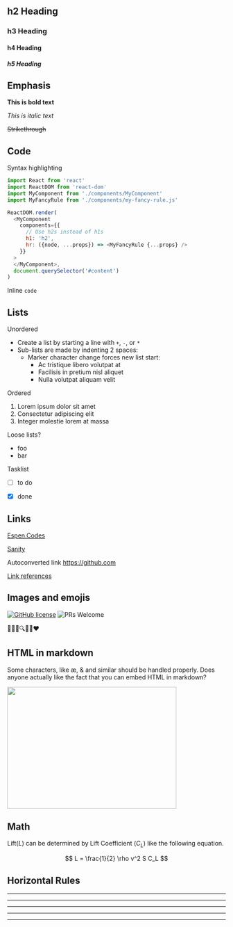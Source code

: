 ## h2 Heading
### h3 Heading
#### h4 Heading
##### h5 Heading


## Emphasis

**This is bold text**

*This is italic text*

~~Strikethrough~~


## Code

Syntax highlighting

```javascript
import React from 'react'
import ReactDOM from 'react-dom'
import MyComponent from './components/MyComponent'
import MyFancyRule from './components/my-fancy-rule.js'

ReactDOM.render(
  <MyComponent
    components={{
      // Use h2s instead of h1s
      h1: 'h2',
      hr: ({node, ...props}) => <MyFancyRule {...props} />
    }}
  >
  </MyComponent>,
  document.querySelector('#content')
)
```

Inline `code`


## Lists

Unordered

+ Create a list by starting a line with `+`, `-`, or `*`
+ Sub-lists are made by indenting 2 spaces:
  - Marker character change forces new list start:
    * Ac tristique libero volutpat at
    + Facilisis in pretium nisl aliquet
    - Nulla volutpat aliquam velit


Ordered

1. Lorem ipsum dolor sit amet
2. Consectetur adipiscing elit
3. Integer molestie lorem at massa


Loose lists?

- foo
- bar


Tasklist

* [ ] to do
* [x] done


## Links

[Espen.Codes](https://espen.codes/)

[Sanity](https://www.sanity.io/ "Sanity, the headless CMS and PaaS")

Autoconverted link https://github.com

[Link references][React]

[React]: https://reactjs.org "React, A JavaScript library for building user interfaces"


## Images and emojis

[![GitHub license](https://img.shields.io/badge/license-MIT-blue.svg)](https://github.com/facebook/react/blob/master/LICENSE) ![PRs Welcome](https://img.shields.io/badge/PRs-welcome-brightgreen.svg)

🎉🚀📝🔍🔖📌❤️

## HTML in markdown

Some characters, like &aelig;, &amp; and similar should be handled properly. Does anyone actually like the fact that you can embed HTML in markdown?

<image
  src="https://cdn9.pngable.com/1/20/14/yyKYW3qdZU/logo-brand-markdown.jpg"
  width="390"
  height="280"
/>


## Math 

Lift($L$) can be determined by Lift Coefficient ($C_L$) like the following
equation.

$$
L = \frac{1}{2} \rho v^2 S C_L
$$


## Horizontal Rules

___

---

***

<hr /><hr />